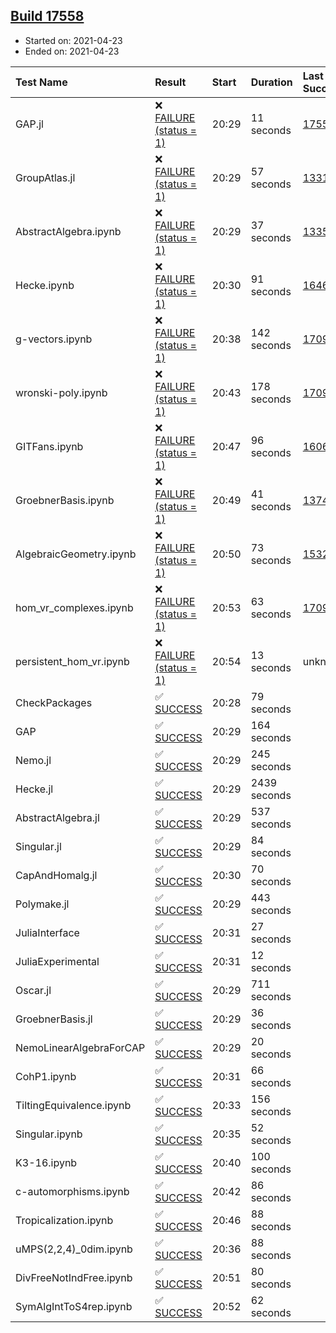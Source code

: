 ## [Build 17558](https://oscarci.mathematik.uni-kl.de/job/oscar/17558/)

* Started on: 2021-04-23
* Ended on: 2021-04-23

| Test Name    | Result | Start | Duration | Last Success | First Failure |
|:-------------|:-------|:------|:---------|:-------------|:--------------|
| GAP.jl | ❌ [FAILURE (status = 1)](https://oscarci.mathematik.uni-kl.de/job/oscar/17558/artifact/logs/build-17558/GAP.jl.log) | 20:29 | 11 seconds | [17557](https://oscarci.mathematik.uni-kl.de/job/oscar/17557/) | [17558](https://oscarci.mathematik.uni-kl.de/job/oscar/17558/) |
| GroupAtlas.jl | ❌ [FAILURE (status = 1)](https://oscarci.mathematik.uni-kl.de/job/oscar/17558/artifact/logs/build-17558/GroupAtlas.jl.log) | 20:29 | 57 seconds | [13311](https://oscarci.mathematik.uni-kl.de/job/oscar/13311/) | [13312](https://oscarci.mathematik.uni-kl.de/job/oscar/13312/) |
| AbstractAlgebra.ipynb | ❌ [FAILURE (status = 1)](https://oscarci.mathematik.uni-kl.de/job/oscar/17558/artifact/logs/build-17558/AbstractAlgebra.ipynb.log) | 20:29 | 37 seconds | [13355](https://oscarci.mathematik.uni-kl.de/job/oscar/13355/) | [13356](https://oscarci.mathematik.uni-kl.de/job/oscar/13356/) |
| Hecke.ipynb | ❌ [FAILURE (status = 1)](https://oscarci.mathematik.uni-kl.de/job/oscar/17558/artifact/logs/build-17558/Hecke.ipynb.log) | 20:30 | 91 seconds | [16463](https://oscarci.mathematik.uni-kl.de/job/oscar/16463/) | [16464](https://oscarci.mathematik.uni-kl.de/job/oscar/16464/) |
| g-vectors.ipynb | ❌ [FAILURE (status = 1)](https://oscarci.mathematik.uni-kl.de/job/oscar/17558/artifact/logs/build-17558/g-vectors.ipynb.log) | 20:38 | 142 seconds | [17099](https://oscarci.mathematik.uni-kl.de/job/oscar/17099/) | [17100](https://oscarci.mathematik.uni-kl.de/job/oscar/17100/) |
| wronski-poly.ipynb | ❌ [FAILURE (status = 1)](https://oscarci.mathematik.uni-kl.de/job/oscar/17558/artifact/logs/build-17558/wronski-poly.ipynb.log) | 20:43 | 178 seconds | [17098](https://oscarci.mathematik.uni-kl.de/job/oscar/17098/) | [17099](https://oscarci.mathematik.uni-kl.de/job/oscar/17099/) |
| GITFans.ipynb | ❌ [FAILURE (status = 1)](https://oscarci.mathematik.uni-kl.de/job/oscar/17558/artifact/logs/build-17558/GITFans.ipynb.log) | 20:47 | 96 seconds | [16068](https://oscarci.mathematik.uni-kl.de/job/oscar/16068/) | [16069](https://oscarci.mathematik.uni-kl.de/job/oscar/16069/) |
| GroebnerBasis.ipynb | ❌ [FAILURE (status = 1)](https://oscarci.mathematik.uni-kl.de/job/oscar/17558/artifact/logs/build-17558/GroebnerBasis.ipynb.log) | 20:49 | 41 seconds | [13748](https://oscarci.mathematik.uni-kl.de/job/oscar/13748/) | [13749](https://oscarci.mathematik.uni-kl.de/job/oscar/13749/) |
| AlgebraicGeometry.ipynb | ❌ [FAILURE (status = 1)](https://oscarci.mathematik.uni-kl.de/job/oscar/17558/artifact/logs/build-17558/AlgebraicGeometry.ipynb.log) | 20:50 | 73 seconds | [15322](https://oscarci.mathematik.uni-kl.de/job/oscar/15322/) | [15323](https://oscarci.mathematik.uni-kl.de/job/oscar/15323/) |
| hom_vr_complexes.ipynb | ❌ [FAILURE (status = 1)](https://oscarci.mathematik.uni-kl.de/job/oscar/17558/artifact/logs/build-17558/hom_vr_complexes.ipynb.log) | 20:53 | 63 seconds | [17099](https://oscarci.mathematik.uni-kl.de/job/oscar/17099/) | [17100](https://oscarci.mathematik.uni-kl.de/job/oscar/17100/) |
| persistent_hom_vr.ipynb | ❌ [FAILURE (status = 1)](https://oscarci.mathematik.uni-kl.de/job/oscar/17558/artifact/logs/build-17558/persistent_hom_vr.ipynb.log) | 20:54 | 13 seconds | unknown | unknown |
| CheckPackages | ✅ [SUCCESS](https://oscarci.mathematik.uni-kl.de/job/oscar/17558/artifact/logs/build-17558/CheckPackages.log) | 20:28 | 79 seconds |  |  |
| GAP | ✅ [SUCCESS](https://oscarci.mathematik.uni-kl.de/job/oscar/17558/artifact/logs/build-17558/GAP.log) | 20:29 | 164 seconds |  |  |
| Nemo.jl | ✅ [SUCCESS](https://oscarci.mathematik.uni-kl.de/job/oscar/17558/artifact/logs/build-17558/Nemo.jl.log) | 20:29 | 245 seconds |  |  |
| Hecke.jl | ✅ [SUCCESS](https://oscarci.mathematik.uni-kl.de/job/oscar/17558/artifact/logs/build-17558/Hecke.jl.log) | 20:29 | 2439 seconds |  |  |
| AbstractAlgebra.jl | ✅ [SUCCESS](https://oscarci.mathematik.uni-kl.de/job/oscar/17558/artifact/logs/build-17558/AbstractAlgebra.jl.log) | 20:29 | 537 seconds |  |  |
| Singular.jl | ✅ [SUCCESS](https://oscarci.mathematik.uni-kl.de/job/oscar/17558/artifact/logs/build-17558/Singular.jl.log) | 20:29 | 84 seconds |  |  |
| CapAndHomalg.jl | ✅ [SUCCESS](https://oscarci.mathematik.uni-kl.de/job/oscar/17558/artifact/logs/build-17558/CapAndHomalg.jl.log) | 20:30 | 70 seconds |  |  |
| Polymake.jl | ✅ [SUCCESS](https://oscarci.mathematik.uni-kl.de/job/oscar/17558/artifact/logs/build-17558/Polymake.jl.log) | 20:29 | 443 seconds |  |  |
| JuliaInterface | ✅ [SUCCESS](https://oscarci.mathematik.uni-kl.de/job/oscar/17558/artifact/logs/build-17558/JuliaInterface.log) | 20:31 | 27 seconds |  |  |
| JuliaExperimental | ✅ [SUCCESS](https://oscarci.mathematik.uni-kl.de/job/oscar/17558/artifact/logs/build-17558/JuliaExperimental.log) | 20:31 | 12 seconds |  |  |
| Oscar.jl | ✅ [SUCCESS](https://oscarci.mathematik.uni-kl.de/job/oscar/17558/artifact/logs/build-17558/Oscar.jl.log) | 20:29 | 711 seconds |  |  |
| GroebnerBasis.jl | ✅ [SUCCESS](https://oscarci.mathematik.uni-kl.de/job/oscar/17558/artifact/logs/build-17558/GroebnerBasis.jl.log) | 20:29 | 36 seconds |  |  |
| NemoLinearAlgebraForCAP | ✅ [SUCCESS](https://oscarci.mathematik.uni-kl.de/job/oscar/17558/artifact/logs/build-17558/NemoLinearAlgebraForCAP.log) | 20:29 | 20 seconds |  |  |
| CohP1.ipynb | ✅ [SUCCESS](https://oscarci.mathematik.uni-kl.de/job/oscar/17558/artifact/logs/build-17558/CohP1.ipynb.log) | 20:31 | 66 seconds |  |  |
| TiltingEquivalence.ipynb | ✅ [SUCCESS](https://oscarci.mathematik.uni-kl.de/job/oscar/17558/artifact/logs/build-17558/TiltingEquivalence.ipynb.log) | 20:33 | 156 seconds |  |  |
| Singular.ipynb | ✅ [SUCCESS](https://oscarci.mathematik.uni-kl.de/job/oscar/17558/artifact/logs/build-17558/Singular.ipynb.log) | 20:35 | 52 seconds |  |  |
| K3-16.ipynb | ✅ [SUCCESS](https://oscarci.mathematik.uni-kl.de/job/oscar/17558/artifact/logs/build-17558/K3-16.ipynb.log) | 20:40 | 100 seconds |  |  |
| c-automorphisms.ipynb | ✅ [SUCCESS](https://oscarci.mathematik.uni-kl.de/job/oscar/17558/artifact/logs/build-17558/c-automorphisms.ipynb.log) | 20:42 | 86 seconds |  |  |
| Tropicalization.ipynb | ✅ [SUCCESS](https://oscarci.mathematik.uni-kl.de/job/oscar/17558/artifact/logs/build-17558/Tropicalization.ipynb.log) | 20:46 | 88 seconds |  |  |
| uMPS(2,2,4)_0dim.ipynb | ✅ [SUCCESS](https://oscarci.mathematik.uni-kl.de/job/oscar/17558/artifact/logs/build-17558/uMPS-2-2-4-_0dim.ipynb.log) | 20:36 | 88 seconds |  |  |
| DivFreeNotIndFree.ipynb | ✅ [SUCCESS](https://oscarci.mathematik.uni-kl.de/job/oscar/17558/artifact/logs/build-17558/DivFreeNotIndFree.ipynb.log) | 20:51 | 80 seconds |  |  |
| SymAlgIntToS4rep.ipynb | ✅ [SUCCESS](https://oscarci.mathematik.uni-kl.de/job/oscar/17558/artifact/logs/build-17558/SymAlgIntToS4rep.ipynb.log) | 20:52 | 62 seconds |  |  |
